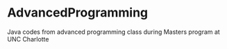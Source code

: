 # AdvancedProgramming
Java codes from advanced programming class during Masters program at UNC Charlotte
